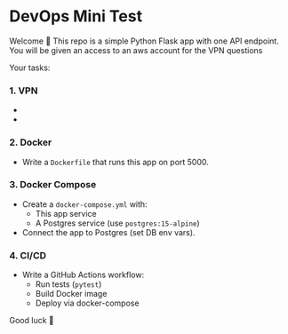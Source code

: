 # DevOps Mini Test

Welcome 👋 This repo is a simple Python Flask app with one API endpoint.
You will be given an access to an aws account for the VPN questions

Your tasks:

### 1. VPN
- 
- 

### 2. Docker
- Write a `Dockerfile` that runs this app on port 5000.

### 3. Docker Compose
- Create a `docker-compose.yml` with:
  - This app service
  - A Postgres service (use `postgres:15-alpine`)
- Connect the app to Postgres (set DB env vars).

### 4. CI/CD
- Write a GitHub Actions workflow:
  - Run tests (`pytest`)
  - Build Docker image
  - Deploy via docker-compose



Good luck 🚀
